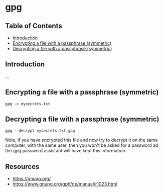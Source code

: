 # gpg

## Table of Contents

- [Introduction](#introduction)
- [Encrypting a file with a passphrase (symmetric)](#encrypting-a-file-with-a-passphrase-symmetric)
- [Decrypting a file with a passphrase (symmetric)](#decrypting-a-file-with-a-passphrase-symmetric)

## Introduction

...

## Encrypting a file with a passphrase (symmetric)

    gpg -c mysecrets.txt

## Decrypting a file with a passphrase (symmetric)

    gpg --decrypt mysecrets.txt.gpg

Note, if you have encrypted this file and now try to decrypt it on the same computer, with the same user, then you won't be asked for a password ad the gpg password assistant will have kept this information.

## Resources

- https://gnupg.org/
- https://www.gnupg.org/gph/de/manual/r1023.html
